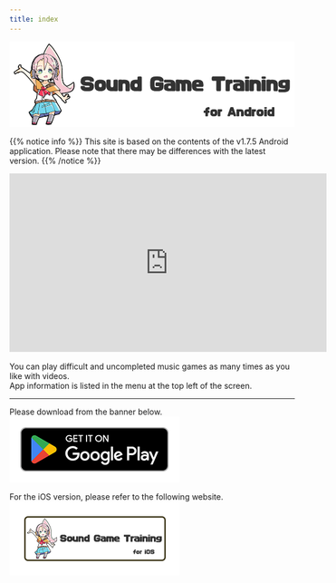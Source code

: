 ```yaml
---
title: index
---
```


![top banner](top_banner.en.png)

{{% notice info %}}
This site is based on the contents of the v1.7.5 Android application. Please note that there may be differences with the latest version.
{{% /notice %}}

<iframe width="560" height="315" src="https://www.youtube.com/embed/VkBnYDZEs5o?si=we-uNFf7RELMJMl-" title="YouTube video player" frameborder="0" allow="accelerometer; autoplay; clipboard-write; encrypted-media; gyroscope; picture-in-picture; web-share" allowfullscreen></iframe>

You can play difficult and uncompleted music games as many times as you like with videos.<br>App information is listed in the menu at the top left of the screen.

-------

Please download from the banner below.<br>
[![Google Play link](img_google-play-badge.en.png#imgleft)](https://play.google.com/store/apps/details?id=jp.hyoromo.VideoSwing)
<div class="clear clear_box"></div>

For the iOS version, please refer to the following website.<br>
[![Site link](img_banner_ios.en.png#imgleft)](https://hyoromo.github.io/sound-game-training/)
<div class="clear clear_box"></div>